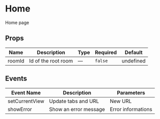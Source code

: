 # Home

Home page

## Props

<!-- @vuese:Home:props:start -->
|Name|Description|Type|Required|Default|
|---|---|---|---|---|
|roomId|Id of the root room|—|`false`|undefined|

<!-- @vuese:Home:props:end -->


## Events

<!-- @vuese:Home:events:start -->
|Event Name|Description|Parameters|
|---|---|---|
|setCurrentView|Update tabs and URL|New URL|
|showError|Show an error message|Error informations|

<!-- @vuese:Home:events:end -->


